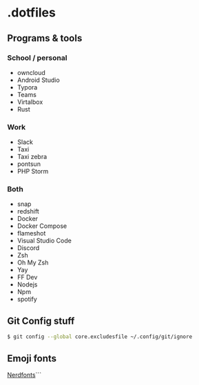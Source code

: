 # .dotfiles

## Programs & tools

### School / personal
* owncloud
* Android Studio
* Typora
* Teams
* Virtalbox
* Rust


### Work
* Slack
* Taxi
* Taxi zebra
* pontsun
* PHP Storm

### Both 
* snap
* redshift
* Docker
* Docker Compose
* flameshot
* Visual Studio Code
* Discord
* Zsh
* Oh My Zsh
* Yay
* FF Dev
* Nodejs 
* Npm
* spotify

## Git Config stuff
```bash
$ git config --global core.excludesfile ~/.config/git/ignore
```

## Emoji fonts
[Nerdfonts](https://www.nerdfonts.com/cheat-sheet)```
